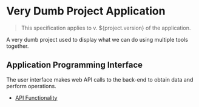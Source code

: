# Very Dumb Project Application

> This specification applies to v. ${project.version} of the application.

A very dumb project used to display what we can do using multiple tools
together.

## Application Programming Interface

The user interface makes web API calls to the back-end to obtain data
and perform operations.

* [API Functionality](api/Api.md "c:run")
